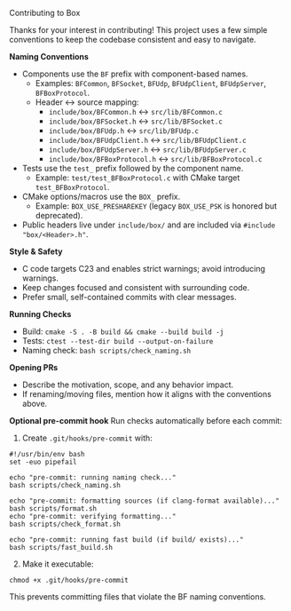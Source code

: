 Contributing to Box

Thanks for your interest in contributing! This project uses a few simple conventions to keep the codebase consistent and easy to navigate.

**Naming Conventions**
- Components use the `BF` prefix with component-based names.
  - Examples: `BFCommon`, `BFSocket`, `BFUdp`, `BFUdpClient`, `BFUdpServer`, `BFBoxProtocol`.
  - Header ↔ source mapping:
    - `include/box/BFCommon.h` ↔ `src/lib/BFCommon.c`
    - `include/box/BFSocket.h` ↔ `src/lib/BFSocket.c`
    - `include/box/BFUdp.h` ↔ `src/lib/BFUdp.c`
    - `include/box/BFUdpClient.h` ↔ `src/lib/BFUdpClient.c`
    - `include/box/BFUdpServer.h` ↔ `src/lib/BFUdpServer.c`
    - `include/box/BFBoxProtocol.h` ↔ `src/lib/BFBoxProtocol.c`
- Tests use the `test_` prefix followed by the component name.
  - Example: `test/test_BFBoxProtocol.c` with CMake target `test_BFBoxProtocol`.
- CMake options/macros use the `BOX_` prefix.
  - Example: `BOX_USE_PRESHAREKEY` (legacy `BOX_USE_PSK` is honored but deprecated).
- Public headers live under `include/box/` and are included via `#include "box/<Header>.h"`.

**Style & Safety**
- C code targets C23 and enables strict warnings; avoid introducing warnings.
- Keep changes focused and consistent with surrounding code.
- Prefer small, self-contained commits with clear messages.

**Running Checks**
- Build: `cmake -S . -B build && cmake --build build -j`
- Tests: `ctest --test-dir build --output-on-failure`
- Naming check: `bash scripts/check_naming.sh`

**Opening PRs**
- Describe the motivation, scope, and any behavior impact.
- If renaming/moving files, mention how it aligns with the conventions above.

**Optional pre-commit hook**
Run checks automatically before each commit:

1) Create `.git/hooks/pre-commit` with:

```
#!/usr/bin/env bash
set -euo pipefail

echo "pre-commit: running naming check..."
bash scripts/check_naming.sh

echo "pre-commit: formatting sources (if clang-format available)..."
bash scripts/format.sh
echo "pre-commit: verifying formatting..."
bash scripts/check_format.sh

echo "pre-commit: running fast build (if build/ exists)..."
bash scripts/fast_build.sh
```

2) Make it executable:

```
chmod +x .git/hooks/pre-commit
```

This prevents committing files that violate the BF naming conventions.
